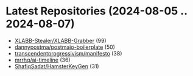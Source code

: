 # Latest Repositories (2024-08-05 .. 2024-08-07)

- [XLABB-Stealer/XLABB-Grabber](https://github.com/XLABB-Stealer/XLABB-Grabber) (99)
- [dannypostma/postmaio-boilerplate](https://github.com/dannypostma/postmaio-boilerplate) (50)
- [transcendentprogressivism/manifesto](https://github.com/transcendentprogressivism/manifesto) (38)
- [mrrhq/ai-timeline](https://github.com/mrrhq/ai-timeline) (36)
- [ShafiqSadat/HamsterKeyGen](https://github.com/ShafiqSadat/HamsterKeyGen) (31)
